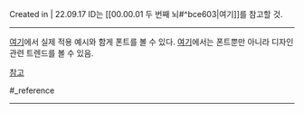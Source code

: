 Created in | 22.09.17
ID는 [[00.00.01 두 번째 뇌#^bce603|여기]]를 참고할 것.

---

[여기](https://fontsinuse.com/)에서 실제 적용 예시와 함게 폰트를 볼 수 있다.
[여기](https://design.google/)에서는 폰트뿐만 아니라 디자인 관련 트렌드를 볼 수 있음.

[참고](https://www.youtube.com/watch?v=W4BRd6kScAw) 

#_reference

---
